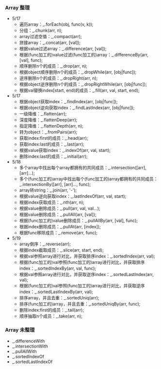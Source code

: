 ### Array 整理
* 5/17
    * 遍历array：_.forEach(obj, func(v, k));
    * 分组：_.chunk(arr, n);
    * array过滤空值：_.compact(arr);
    * 拼接array：_.concat(arr, [val]);
    * 根据value过滤array：_.difference(arr, [val]);
    * 根据(func加工的)value过滤(func加工的)array：_.differenceBy(arr, [val], func);
    * 顺序删除n个的成员：_.drop(arr, n);
    * 根据object顺序删除n个的成员：_.dropWhile(arr, [obj|func]);
    * 逆序删除n个的成员：_.dropRight(arr, n);
    * 根据object逆序删除n个的成员：_.dropRightWhile(arr, [obj|func]);
    * 根据val替换index[start, end)的成员：_.fill(arr, val, start, end);
* 5/17
    * 根据object获取index：_.findIndex(arr, [obj|func]);
    * 根据object逆向获取index：_.findLastIndex(arr, [obj|func]);
    * 一级降维：_.flatten(arr);
    * 深度降维：_.flattenDeep(arr);
    * 指定降维：_.flattenDepth(arr, n);
    * 转为object：_.fromPairs(arr);
    * 获取index:first的成员：_.head(arr);
    * 获取index:last的成员：_.last(arr);
    * 根据value获取index：_.indexOf(arr, val, start);
    * 删除index:last的成员：_.initial(arr);
* 5/18
    * 多个array中找出每个array都拥有的共同成员：_.intersection([arr], [arr]...);
    * 多个(func加工的)array中找出每个(func加工的)array都拥有的共同成员：_.intersectionBy([arr], [arr]..., func);
    * array转string：_.join(arr, '-');
    * 根据value逆向获取index：_.lastIndexOf(arr, val, start);
    * 根据index获取成员：_.nth(arr, n);
    * 根据value删除成员：_.pull(arr, val, val...);
    * 根据value删除成员：_.pullAll(arr, [val]);
    * 根据(func加工的)value删除成员：_.pullAllBy(arr, [val], func);
    * 根据index删除成员：_.pullAt(arr, [index]);
    * 根据func移除成员：_.remove(arr, func);
* 5/19
    * array倒序：_.reverse(arr);
    * 根据index截取成员：_.slice(arr, start, end);
    * 根据val参照array进行对比，并获取排序index：_.sortedIndex(arr, val);
    * 根据(func加工的)val参照(func加工的)array进行对比，并获取排序index：_.sortedIndexBy(arr, val, func);
    * 根据val参照array进行对比，并获取逆序index：_.sortedLastIndex(arr, val);
    * 根据(func加工的)val参照(func加工的)array进行对比，并获取逆序index：_.sortedLastIndexBy(arr, val);
    * 排序array，并且去重：_.sortedUniq(arr);
    * 排序(func加工的)array，并且去重：_.sortedUniqBy(arr, func);
    * 删除index:first的成员：_.tail(arr);
    * 顺序抽取n个成员：_.take(arr, n);

### Array 未整理
* _.differenceWith
* _.intersectionWith
* _.pullAllWith
* _.sortedIndexOf
* _.sortedLastIndexOf



